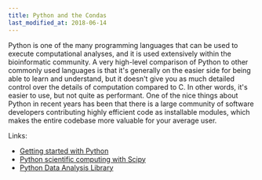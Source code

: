 ```yaml
---
title: Python and the Condas
last_modified_at: 2018-06-14
---
```


Python is one of the many programming languages that can be used to execute
computational analyses, and it is used extensively within the bioinformatic
community. A very high-level comparison of Python to other commonly used
languages is that it's generally on the easier side for being able to learn
and understand, but it doesn't give you as much detailed control over the
details of computation compared to C. In other words, it's easier to use, 
but not quite as performant. One of the nice things about Python in recent
years has been that there is a large community of software developers contributing
highly efficient code as installable modules, which makes the entire codebase
more valuable for your average user. 

Links:

  * [Getting started with Python](https://www.python.org/about/gettingstarted/)
  * [Python scientific computing with Scipy](https://www.scipy.org/getting-started.html)
  * [Python Data Analysis Library](http://pandas.pydata.org/pandas-docs/stable/10min.html)
